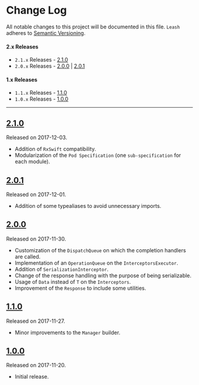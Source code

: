 # Change Log
All notable changes to this project will be documented in this file.
`Leash` adheres to [Semantic Versioning](http://semver.org/).

#### 2.x Releases
- `2.1.x` Releases - [2.1.0](#210)
- `2.0.x` Releases - [2.0.0](#200) | [2.0.1](#201)

#### 1.x Releases
- `1.1.x` Releases - [1.1.0](#110)
- `1.0.x` Releases - [1.0.0](#100)

---

## [2.1.0](https://github.com/LucianoPolit/Leash/releases/tag/2.1.0)
Released on 2017-12-03.

- Addition of `RxSwift` compatibility.
- Modularization of the `Pod Specification` (one `sub-specification` for each module).

## [2.0.1](https://github.com/LucianoPolit/Leash/releases/tag/2.0.1)
Released on 2017-12-01.

- Addition of some typealiases to avoid unnecessary imports.

## [2.0.0](https://github.com/LucianoPolit/Leash/releases/tag/2.0.0)
Released on 2017-11-30.

- Customization of the `DispatchQueue` on which the completion handlers are called.
- Implementation of an `OperationQueue` on the `InterceptorsExecutor`.
- Addition of `SerializationInterceptor`.
- Change of the response handling with the purpose of being serializable.
- Usage of `Data` instead of `T` on the `Interceptors`.
- Improvement of the `Response` to include some utilities.

## [1.1.0](https://github.com/LucianoPolit/Leash/releases/tag/1.1.0)
Released on 2017-11-27.

- Minor improvements to the `Manager` builder.

## [1.0.0](https://github.com/LucianoPolit/Leash/releases/tag/1.0.0)
Released on 2017-11-20.

- Initial release.
